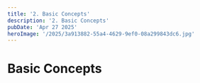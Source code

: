 ```yaml
---
title: '2. Basic Concepts'
description: '2. Basic Concepts'
pubDate: 'Apr 27 2025'
heroImage: '/2025/3a913882-55a4-4629-9ef0-08a299843dc6.jpg'
---
```

# Basic Concepts

